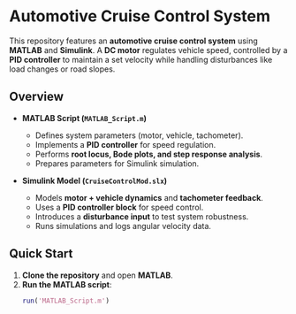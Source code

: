 # Automotive Cruise Control System

This repository features an **automotive cruise control system** using **MATLAB** and **Simulink**. A **DC motor** regulates vehicle speed, controlled by a **PID controller** to maintain a set velocity while handling disturbances like load changes or road slopes.

## Overview
- **MATLAB Script (`MATLAB_Script.m`)**  
  - Defines system parameters (motor, vehicle, tachometer).  
  - Implements a **PID controller** for speed regulation.  
  - Performs **root locus, Bode plots, and step response analysis**.  
  - Prepares parameters for Simulink simulation.  

- **Simulink Model (`CruiseControlMod.slx`)**  
  - Models **motor + vehicle dynamics** and **tachometer feedback**.  
  - Uses a **PID controller block** for speed control.  
  - Introduces a **disturbance input** to test system robustness.  
  - Runs simulations and logs angular velocity data.  

## Quick Start
1. **Clone the repository** and open **MATLAB**.  
2. **Run the MATLAB script**:  
   ```matlab
   run('MATLAB_Script.m')
